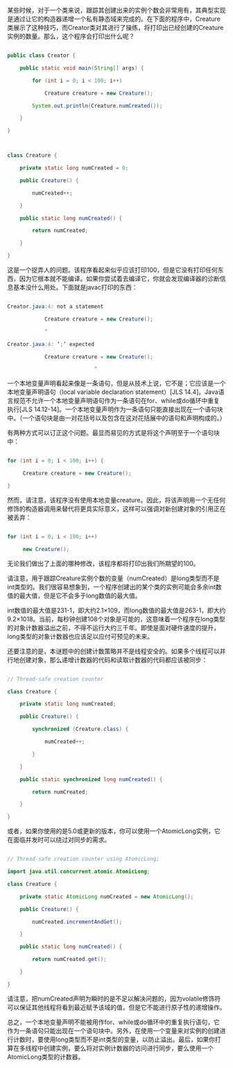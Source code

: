 某些时候，对于一个类来说，跟踪其创建出来的实例个数会非常用有，其典型实现是通过让它的构造器递增一个私有静态域来完成的。在下面的程序中，Creature类展示了这种技巧，而Creator类对其进行了操练，将打印出已经创建的Creature实例的数量。那么，这个程序会打印出什么呢？
```java   
public class Creator {
    public static void main(String[] args) {
        for (int i = 0; i < 100; i++)
            Creature creature = new Creature();
        System.out.println(Creature.numCreated());
    }
}

class Creature {
    private static long numCreated = 0;
    public Creature() {
        numCreated++;
    }
    public static long numCreated() {
        return numCreated;
    }
}
```
这是一个捉弄人的问题。该程序看起来似乎应该打印100，但是它没有打印任何东西，因为它根本就不能编译。如果你尝试着去编译它，你就会发现编译器的诊断信息基本没什么用处。下面就是javac打印的东西： 
```java  
Creator.java:4: not a statement
            Creature creature = new Creature();
            ^
Creator.java:4: ‘;’ expected
            Creature creature = new Creature();
                            ^
```
一个本地变量声明看起来像是一条语句，但是从技术上说，它不是；它应该是一个本地变量声明语句（local variable declaration statement）[JLS 14.4]。Java语言规范不允许一个本地变量声明语句作为一条语句在for、while或do循环中重复执行[JLS 14.12-14]。一个本地变量声明作为一条语句只能直接出现在一个语句块中。（一个语句块是由一对花括号以及包含在这对花括展中的语句和声明构成的。） 
有两种方式可以订正这个问题。最显而易见的方式是将这个声明至于一个语句块中： 
```java  
for (int i = 0; i < 100; i++) {
     Creature creature = new Creature();
}
```
然而，请注意，该程序没有使用本地变量creature。因此，将该声明用一个无任何修饰的构造器调用来替代将更具实际意义，这样可以强调对新创建对象的引用正在被丢弃： 
```java  
for (int i = 0; i < 100; i++) 
     new Creature();
```
无论我们做出了上面的哪种修改，该程序都将打印出我们所期望的100。 
请注意，用于跟踪Creature实例个数的变量（numCreated）是long类型而不是int类型的。我们很容易想象到，一个程序创建出的某个类的实例可能会多余int数值的最大值，但是它不会多于long数值的最大值。 
int数值的最大值是231-1，即大约2.1×109，而long数值的最大值是263-1，即大约9.2×1018。当前，每秒钟创建108个对象是可能的，这意味着一个程序在long类型的对象计数器溢出之前，不得不运行大约三千年。即使是面对硬件速度的提升，long类型的对象计数器也应该足以应付可预见的未来。 
还要注意的是，本谜题中的创建计数策略并不是线程安全的。如果多个线程可以并行地创建对象，那么递增计数器的代码和读取计数器的代码都应该被同步：
```java   
// Thread-safe creation counter
class Creature {
    private static long numCreated;
    public Creature() {
        synchronized (Creature.class) {
            numCreated++;
        }
    }
    public static synchronized long numCreated() {
        return numCreated;
    }
}
```
或者，如果你使用的是5.0或更新的版本，你可以使用一个AtomicLong实例，它在面临并发时可以绕过对同步的需求。 
```java  
// Thread-safe creation counter using AtomicLong;
import java.util.concurrent.atomic.AtomicLong;
class Creature {
    private static AtomicLong numCreated = new AtomicLong();
    public Creature() {
        numCreated.incrementAndGet();
    }
    public static long numCreated() {
        return numCreated.get();
    }
}
```
请注意，把numCreated声明为瞬时的是不足以解决问题的，因为volatile修饰符可以保证其他线程将看到最近赋予该域的值，但是它不能进行原子性的递增操作。 
总之，一个本地变量声明不能被用作for、while或do循环中的重复执行语句，它作为一条语句只能出现在一个语句块中。另外，在使用一个变量来对实例的创建进行计数时，要使用long类型而不是int类型的变量，以防止溢出。最后，如果你打算在多线程中创建实例，要么将对实例计数器的访问进行同步，要么使用一个AtomicLong类型的计数器。